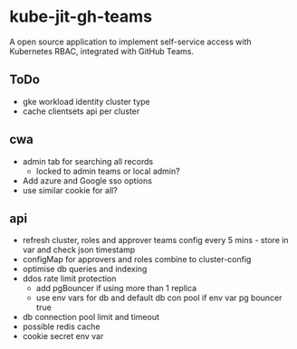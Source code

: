 # kube-jit-gh-teams
A open source application to implement self-service access with Kubernetes RBAC, integrated with GitHub Teams.

## ToDo
- gke workload identity cluster type
- cache clientsets api per cluster
## cwa
- admin tab for searching all records
  - locked to admin teams or local admin?
- Add azure and Google sso options
- use similar cookie for all?

## api
- refresh cluster, roles and approver teams config every 5 mins - store in var and check json timestamp
- configMap for approvers and roles combine to cluster-config
- optimise db queries and indexing
- ddos rate limit protection
  - add pgBouncer if using more than 1 replica
  - use env vars for db and default db con pool if env var pg bouncer true
- db connection pool limit and timeout
- possible redis cache
- cookie secret env var


